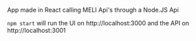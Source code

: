 App made in React calling MELI Api's through a Node.JS Api

`npm start` will run the UI on http://localhost:3000 and the API on http://localhost:3001
